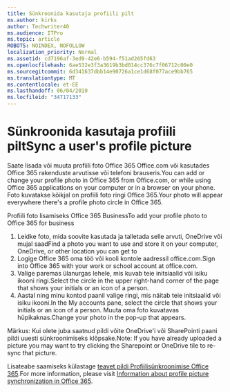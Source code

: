 ```yaml
---
title: Sünkroonida kasutaja profiili pilt
ms.author: kirks
author: Techwriter40
ms.audience: ITPro
ms.topic: article
ROBOTS: NOINDEX, NOFOLLOW
localization_priority: Normal
ms.assetid: cd7196af-3ed9-42e6-b594-f51ad265fd63
ms.openlocfilehash: 6ae532e3f3a3619b3bd014cc376c7f06712c00e0
ms.sourcegitcommit: 6d341637dbb14e90726a1ce1d68f077ace9bb765
ms.translationtype: MT
ms.contentlocale: et-EE
ms.lasthandoff: 06/04/2019
ms.locfileid: "34717133"
---
```

# <a name="sync-a-users-profile-picture"></a><span data-ttu-id="a6834-102">Sünkroonida kasutaja profiili pilt</span><span class="sxs-lookup"><span data-stu-id="a6834-102">Sync a user's profile picture</span></span>

<p><span data-ttu-id="a6834-103">Saate lisada või muuta profiili foto Office 365 Office.com või kasutades Office 365 rakenduste arvutisse või telefoni brauseris.</span><span class="sxs-lookup"><span data-stu-id="a6834-103">You can add or change your profile photo in Office 365 from Office.com, or while using Office 365 applications on your computer or in a browser on your phone.</span></span> <span data-ttu-id="a6834-104">Foto kuvatakse kõikjal on profiili foto ringi Office 365.</span><span class="sxs-lookup"><span data-stu-id="a6834-104">Your photo will appear everywhere there's a profile photo circle in Office 365.</span></span></p> <p><span data-ttu-id="a6834-105">Profiili foto lisamiseks Office 365 Business</span><span class="sxs-lookup"><span data-stu-id="a6834-105">To add your profile photo to Office 365 for business</span></span></p> <ol> <li><span data-ttu-id="a6834-106">Leidke foto, mida soovite kasutada ja talletada selle arvuti, OneDrive või mujal saad</span><span class="sxs-lookup"><span data-stu-id="a6834-106">Find a photo you want to use and store it on your computer, OneDrive, or other location you can get to</span></span></li> <li><span data-ttu-id="a6834-107">Logige Office 365 oma töö või kooli kontole aadressil office.com.</span><span class="sxs-lookup"><span data-stu-id="a6834-107">Sign into Office 365 with your work or school account at office.com.</span></span></li> <li><span data-ttu-id="a6834-108">Valige paremas ülanurgas lehele, mis kuvab teie initsiaalid või isiku ikooni ringi.</span><span class="sxs-lookup"><span data-stu-id="a6834-108">Select the circle in the upper right-hand corner of the page that shows your initials or an icon of a person.</span></span></li> <li><span data-ttu-id="a6834-109">Aastal ning minu kontod paanil valige ringi, mis näitab teie initsiaalid või isiku ikooni.</span><span class="sxs-lookup"><span data-stu-id="a6834-109">In the My accounts pane, select the circle that shows your initials or an icon of a person.</span></span> <span data-ttu-id="a6834-110">Muuta oma foto kuvatavas hüpikaknas.</span><span class="sxs-lookup"><span data-stu-id="a6834-110">Change your photo in the pop-up that appears.</span></span></li> </ol> <p><span data-ttu-id="a6834-111">Märkus: Kui olete juba saatnud pildi võite OneDrive'i või SharePointi paani pildi uuesti sünkroonimiseks klõpsake.</span><span class="sxs-lookup"><span data-stu-id="a6834-111">Note: If you have already uploaded a picture you may want to try clicking the Sharepoint or OneDrive tile to re-sync that picture.</span></span></p> <p><span data-ttu-id="a6834-112">Lisateabe saamiseks külastage <a href="https://support.office.com/en-us/article/information-about-profile-picture-synchronization-in-office-365-20594d76-d054-4af4-a660-401133e3d48a?ui=en-US&amp;rs=en-US&amp;ad=US">teavet pildi Profiilisünkroonimise Office 365</a>.</span><span class="sxs-lookup"><span data-stu-id="a6834-112">For more information, please visit <a href="https://support.office.com/en-us/article/information-about-profile-picture-synchronization-in-office-365-20594d76-d054-4af4-a660-401133e3d48a?ui=en-US&amp;rs=en-US&amp;ad=US">Information about profile picture synchronization in Office 365</a>.</span></span></p>
